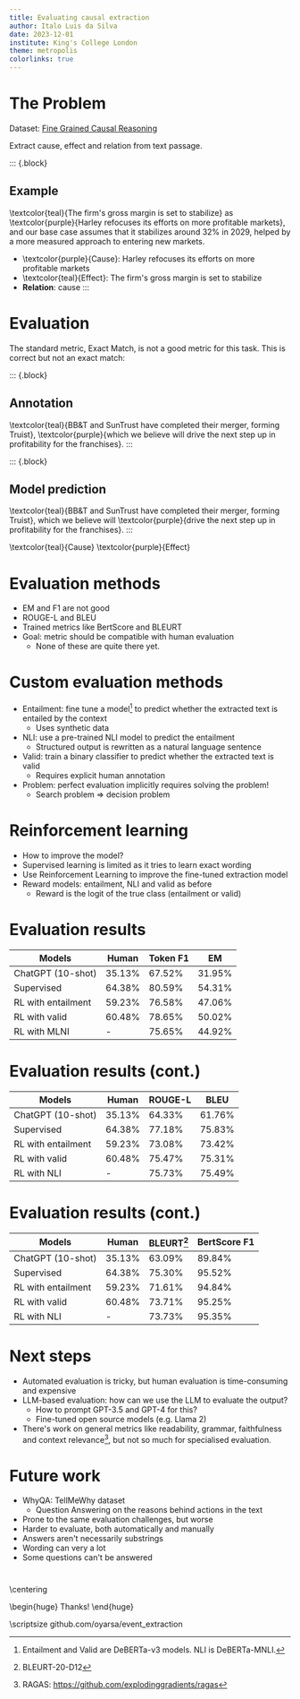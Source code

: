 ```yaml
---
title: Evaluating causal extraction
author: Italo Luis da Silva
date: 2023-12-01
institute: King's College London
theme: metropolis
colorlinks: true
---
```


# The Problem

Dataset: [Fine Grained Causal
Reasoning](https://github.com/yanglinyi/fine-grained-causal-reasoning)

Extract cause, effect and relation from text passage.

::: {.block}
## Example

\textcolor{teal}{The firm's gross margin is set to stabilize} as
\textcolor{purple}{Harley refocuses its efforts on more profitable markets}, and
our base case assumes that it stabilizes around 32\% in 2029, helped by a more
measured approach to entering new markets.

- \textcolor{purple}{Cause}: Harley refocuses its efforts on more profitable markets
- \textcolor{teal}{Effect}: The firm's gross margin is set to stabilize
- **Relation**: cause
:::

# Evaluation

The standard metric, Exact Match, is not a good metric for this task. This is correct
but not an exact match:

::: {.block}
## Annotation

\textcolor{teal}{BB\&T and SunTrust have completed their merger, forming
Truist}, \textcolor{purple}{which we believe will drive the next step up in
profitability for the franchises}.
:::

::: {.block}
## Model prediction

\textcolor{teal}{BB\&T and SunTrust have completed their merger, forming
Truist}, which we believe will \textcolor{purple}{drive the next step up in
profitability for the franchises}.
:::

\textcolor{teal}{Cause} \textcolor{purple}{Effect}

# Evaluation methods
- EM and F1 are not good
- ROUGE-L and BLEU
- Trained metrics like BertScore and BLEURT
- Goal: metric should be compatible with human evaluation
    - None of these are quite there yet.

# Custom evaluation methods
- Entailment: fine tune a model[^3] to predict whether the extracted text is entailed by
  the context
    - Uses synthetic data
- NLI: use a pre-trained NLI model to predict the entailment
    - Structured output is rewritten as a natural language sentence
- Valid: train a binary classifier to predict whether the extracted text is valid
    - Requires explicit human annotation
- Problem: perfect evaluation implicitly requires solving the problem!
    - Search problem $\Rightarrow$ decision problem

[^3]: Entailment and Valid are DeBERTa-v3 models. NLI is DeBERTa-MNLI.


# Reinforcement learning
- How to improve the model?
- Supervised learning is limited as it tries to learn exact wording
- Use Reinforcement Learning to improve the fine-tuned extraction model
- Reward models: entailment, NLI and valid as before
    - Reward is the logit of the true class (entailment or valid)

# Evaluation results
| Models                       | Human  | Token F1 | EM     |
| ---------------------------- | ------ | -------- | ------ |
| ChatGPT (10-shot)            | 35.13% | 67.52%   | 31.95% |
| Supervised                   | 64.38% | 80.59%   | 54.31% |
| RL with entailment           | 59.23% | 76.58%   | 47.06% |
| RL with valid                | 60.48% | 78.65%   | 50.02% |
| RL with MLNI                 | -      | 75.65%   | 44.92% |

# Evaluation results (cont.)
| Models                       | Human  | ROUGE-L  | BLEU   |
| ---------------------------- | ------ | -------- | ------ |
| ChatGPT (10-shot)            | 35.13% | 64.33%   | 61.76% |
| Supervised                   | 64.38% | 77.18%   | 75.83% |
| RL with entailment           | 59.23% | 73.08%   | 73.42% |
| RL with valid                | 60.48% | 75.47%   | 75.31% |
| RL with NLI                  | -      | 75.73%   | 75.49% |

# Evaluation results (cont.)
| Models                       | Human  | BLEURT[^2]  | BertScore F1 |
| ---------------------------- | ------ | ----------- | ------------ |
| ChatGPT (10-shot)            | 35.13% | 63.09%      | 89.84%       |
| Supervised                   | 64.38% | 75.30%      | 95.52%       |
| RL with entailment           | 59.23% | 71.61%      | 94.84%       |
| RL with valid                | 60.48% | 73.71%      | 95.25%       |
| RL with NLI                  | -      | 73.73%      | 95.35%       |

[^2]: BLEURT-20-D12

# Next steps

- Automated evaluation is tricky, but human evaluation is time-consuming and expensive
- LLM-based evaluation: how can we use the LLM to evaluate the output?
    - How to prompt GPT-3.5 and GPT-4 for this?
    - Fine-tuned open source models (e.g. Llama 2)
- There's work on general metrics like readability, grammar, faithfulness and context
  relevance[^1], but not so much for specialised evaluation.

# Future work
- WhyQA: TellMeWhy dataset
    - Question Answering on the reasons behind actions in the text
- Prone to the same evaluation challenges, but worse
- Harder to evaluate, both automatically and manually
- Answers aren't necessarily substrings
- Wording can very a lot
- Some questions can't be answered

[^1]: RAGAS: https://github.com/explodinggradients/ragas

#

\centering

\begin{huge}
    Thanks!
\end{huge}

\scriptsize
github.com/oyarsa/event_extraction

